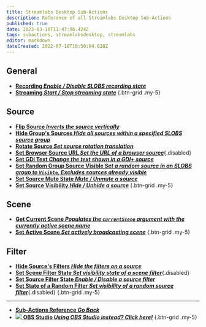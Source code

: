 ```yaml
---
title: Streamlabs Desktop Sub-Actions
description: Reference of all Streamlabs Desktop Sub-Actions
published: true
date: 2023-03-16T11:47:56.424Z
tags: subactions, streamlabsdesktop, streamlabs
editor: markdown
dateCreated: 2022-07-10T18:50:04.028Z
---
```


## General
* [<i class="mdi mdi-record-circle-outline text--streamlabs"></i>**Recording *Enable / Disable SLOBS recording state***](/Sub-Actions/Streamlabs-Desktop/Recording)
* [<i class="mdi mdi-signal text--streamlabs"></i>**Streaming *Start / Stop streaming state***](/Sub-Actions/Streamlabs-Desktop/Streaming)
{.btn-grid .my-5}

## Source
* [<i class="mdi mdi-flip-horizontal text--streamlabs"></i>**Flip Source *Inverts the source vertically***](/Sub-Actions/Streamlabs-Desktop/Flip-Source)
* [<i class="mdi mdi-group text--streamlabs"></i>**Hide Group's Sources *Hide all sources within a specified SLOBS source group***](/Sub-Actions/Streamlabs-Desktop/Hide-Groups-Sources)
* [<i class="mdi mdi-rotate-right text--streamlabs"></i>**Rotate Source *Set source rotation translation***](/Sub-Actions/Streamlabs-Desktop/Rotate-Source)
* [<i class="mdi mdi-google-chrome text--streamlabs"></i>**Set Browser Source URL *Set the URL of a browser source***](/Sub-Actions/Streamlabs-Desktop/Set-Browser-Source-URL){.disabled}
* [<i class="mdi mdi-format-text text--streamlabs"></i>**Set GDI Text *Change the text shown in a GDI+ source***](/Sub-Actions/Streamlabs-Desktop/Set-GDI-Text)
* [<i class="mdi mdi-group text--streamlabs"></i>**Set Random Group Source Visible *Set a random source in an SLOBS group to `Visible`, Excludes sources already visible***](/Sub-Actions/Streamlabs-Desktop/Set-Random-Group-Source-Visible)
* [<i class="mdi mdi-speaker text--streamlabs"></i>**Set Source Mute State *Mute / Unmute a source***](/Sub-Actions/Streamlabs-Desktop/Set-Source-Mute-State)
* [<i class="mdi mdi-border-none-variant text--streamlabs"></i>**Set Source Visibility *Hide / Unhide a source***](/Sub-Actions/Streamlabs-Desktop/Set-Source-Visibility)
{.btn-grid .my-5}

## Scene
* [<i class="mdi mdi-scan-helper text--streamlabs"></i>**Get Current Scene *Populates the `currentScene` argument with the currently active scene name***](/Sub-Actions/Streamlabs-Desktop/Get-Current-Scene)
* [<i class="mdi mdi-select-drag text--streamlabs"></i>**Set Active Scene *Set actively broadcasting scene***](/Sub-Actions/Streamlabs-Desktop/Set-Active-Scene)
{.btn-grid .my-5}

## Filter
* [<i class="mdi mdi-filter-variant-minus text--streamlabs"></i>**Hide Source's Filters *Hide the filters on a source***](/Sub-Actions/OBS/Hide-Source-Filters)
* [<i class="mdi mdi-filter-variant-plus text--streamlabs"></i>**Set Scene Filter State *Set visibility state of a scene filter***](/Sub-Actions/Streamlabs-Desktop/Scene-Filter-State){.disabled}
* [<i class="mdi mdi-filter-variant-plus text--streamlabs"></i>**Set Source Filter State *Enable / Disable a source filter***](/Sub-Actions/Streamlabs-Desktop/Set-Source-Filter-State)
* [<i class="mdi mdi-filter-variant text--streamlabs"></i>**Set State of a Random Filter *Set visibility of a random source filter***](/Sub-Actions/Streamlabs-Desktop/Random-Filter-State){.disabled}
{.btn-grid .my-5}

---

- [<i class="mdi mdi-chevron-left"></i>**Sub-Actions Reference *Go Back***](/Sub-Actions) 
- [<img src="https://streamer.bot/img/integrations/obs.svg"/> **OBS Studio *Using OBS Studio instead? Click here!***](/Sub-Actions/OBS)
{.btn-grid .my-5}